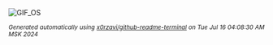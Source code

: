 <div align="justify">
<picture>
    <source media="(prefers-color-scheme: dark)" srcset="https://i.ibb.co/z2sbfT3/output-gif.gif">
    <source media="(prefers-color-scheme: light)" srcset="https://i.ibb.co/z2sbfT3/output-gif.gif">
    <img alt="GIF_OS" src="https://i.ibb.co/z2sbfT3/output-gif.gif">
</picture>

<sub><i>Generated automatically using [x0rzavi/github-readme-terminal](https://github.com/x0rzavi/github-readme-terminal) on Tue Jul 16 04:08:30 AM MSK 2024</i></sub>

</div>

<!-- Image deletion URL: https://ibb.co/FY6J7LQ/3698dcb185e5e7c81f7d7b27eb01fa41 -->